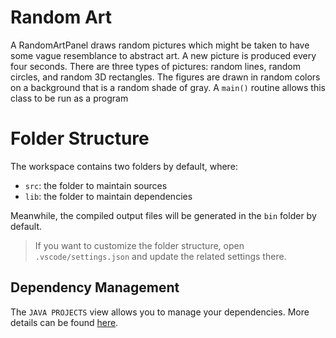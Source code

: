 # Random Art

 A RandomArtPanel draws random pictures which might be taken to have
 some vague resemblance to abstract art.  A new picture is produced every
 four seconds. There are three types of pictures:  random lines,
 random circles, and random 3D rectangles.  The figures are drawn in
 random colors on a background that is a random shade of gray.
 A `main()` routine allows this class to be run as a program

# Folder Structure
The workspace contains two folders by default, where:

- `src`: the folder to maintain sources
- `lib`: the folder to maintain dependencies

Meanwhile, the compiled output files will be generated in the `bin` folder by default.

> If you want to customize the folder structure, open `.vscode/settings.json` and update the related settings there.

## Dependency Management

The `JAVA PROJECTS` view allows you to manage your dependencies. More details can be found [here](https://github.com/microsoft/vscode-java-dependency#manage-dependencies).
